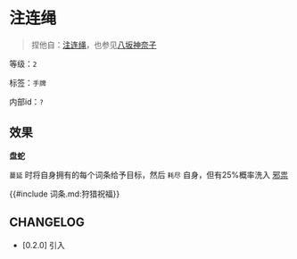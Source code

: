 # 注连绳

> 捏他自：[注连绳](https://zh.wikipedia.org/wiki/%E6%B3%A8%E9%80%A3%E7%B9%A9)，也参见[八坂神奈子](https://thwiki.cc/%E5%85%AB%E5%9D%82%E7%A5%9E%E5%A5%88%E5%AD%90)

等级：`2`

标签：`手牌`

内部id：`?`

## 效果

**盘蛇**

`蔓延` 时将自身拥有的每个词条给予目标，然后 `耗尽` 自身，但有25%概率洗入 [邪祟](../卡牌组/邪祟.md)

{{#include 词条.md:狩猎祝福}}

## CHANGELOG

- [0.2.0] 引入

